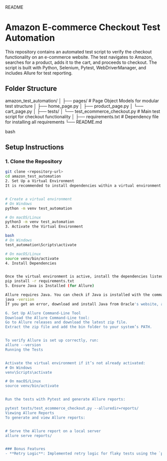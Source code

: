 README


# Amazon E-commerce Checkout Test Automation

This repository contains an automated test script to verify the checkout functionality on an e-commerce website. The test navigates to Amazon, searches for a product, adds it to the cart, and proceeds to checkout. The script is built with Python, Selenium, Pytest, WebDriverManager, and includes Allure for test reporting.

## Folder Structure

amazon_test_automation/ │ ├── pages/ # Page Object Models for modular test structure │ ├── home_page.py │ ├── product_page.py │ └── cart_page.py │ ├── tests/ │ └── test_ecommerce_checkout.py # Main test script for checkout functionality │ ├── requirements.txt # Dependency file for installing all requirements └── README.md

bash


## Setup Instructions

### 1. Clone the Repository

```bash
git clone <repository-url>
cd amazon_test_automation
2. Set Up a Virtual Environment
It is recommended to install dependencies within a virtual environment to keep them isolated.


# Create a virtual environment
# On Windows
python -m venv test_automation

# On macOS/Linux
python3 -m venv test_automation
3. Activate the Virtual Environment

bash
# On Windows
test_automation\Scripts\activate

# On macOS/Linux
source venv/bin/activate
4. Install Dependencies


Once the virtual environment is active, install the dependencies listed in requirements.txt:
pip install -r requirements.txt
5. Ensure Java is Installed (for Allure)

Allure requires Java. You can check if Java is installed with the command:
java -version
If you get an error, download and install Java from Oracle's website, and set the JAVA_HOME environment variable if necessary.

6. Set Up Allure Command-Line Tool
Download the Allure Command-Line tool:
Go to Allure releases and download the latest zip file.
Extract the zip file and add the bin folder to your system’s PATH.


To verify Allure is set up correctly, run:
allure --version
Running the Tests


Activate the virtual environment if it’s not already activated:
# On Windows
venv\Scripts\activate

# On macOS/Linux
source venv/bin/activate


Run the tests with Pytest and generate Allure reports:

pytest tests/test_ecommerce_checkout.py --alluredir=reports/
Viewing Allure Reports
To generate and view Allure reports:


# Serve the Allure report on a local server
allure serve reports/


### Bonus Features
- **Retry Logic**: Implemented retry logic for flaky tests using the `pytest-rerunfailures` plugin, which retries failed tests a specified number of times.

